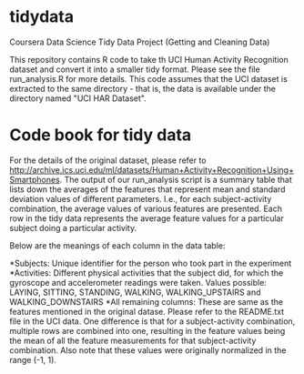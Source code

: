 # tidydata
Coursera Data Science Tidy Data Project (Getting and Cleaning Data)

This repository contains R code to take th UCI Human Activity Recognition dataset and convert it into a smaller tidy format. Please see the file run_analysis.R for more details. This code assumes that the UCI dataset is extracted to the same directory - that is, the data is available under the directory named "UCI HAR Dataset".

# Code book for tidy data
For the details of the original dataset, please refer to http://archive.ics.uci.edu/ml/datasets/Human+Activity+Recognition+Using+Smartphones. The output of our run_analysis script is a summary table that lists down the averages of the features that represent mean and standard deviation values of different parameters. I.e., for each subject-activity combination, the average values of various features are presented. Each row in the tidy data represents the average feature values for a particular subject doing a particular activity.

Below are the meanings of each column in the data table:

*Subjects: Unique identifier for the person who took part in the experiment
*Activities: Different physical activities that the subject did, for which the gyroscope and accelerometer readings were taken. Values possible: LAYING, SITTING, STANDING, WALKING, WALKING_UPSTAIRS and WALKING_DOWNSTAIRS
*All remaining columns: These are same as the features mentioned in the original datase. Please refer to the README.txt file in the UCI data. One difference is that for a subject-activity combination, multiple rows are combined into one, resulting in the feature values being the mean of all the feature measurements for that subject-activity combination. Also note that these values were originally normalized in the range (-1, 1).

